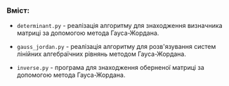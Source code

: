 ### Вміст:
- `determinant.py` - реалізація алгоритму для знаходження
визначника матриці за допомогою метода Гауса-Жордана.

- `gauss_jordan.py` - реалізація алгоритму для розв'язування 
систем лінійних алгебраїчних рівнянь методом Гауса-Жордана.

- `inverse.py` - програма для знаходження оберненої матриці
за допомогою метода Гауса-Жордана.
